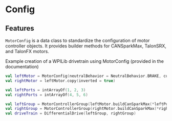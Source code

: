 # Config

## Features

`MotorConfig` is a data class to standardize the configuration of motor controller objects.
It provides builder methods for CANSparkMax, TalonSRX, and TalonFX motors.

Example creation of a WPILib drivetrain using MotorConfig (provided in the documentation)

```kotlin
val leftMotor = MotorConfig(neutralBehavior = NeutralBehavior.BRAKE, currentLimit = 80)
val rightMotor = leftMotor.copy(inverted = true)

val leftPorts = intArrayOf(1, 2, 3)
val rightPorts = intArrayOf(4, 5, 6)

val leftGroup = MotorControllerGroup(leftMotor.buildCanSparkMax(*leftPorts, motorType = MotorType.kBrushless))
val rightGroup = MotorControllerGroup(rightMotor.buildCanSparkMax(*rightPorts, motorType = MotorType.kBrushless))
val driveTrain = DifferentialDrive(leftGroup, rightGroup)
```
